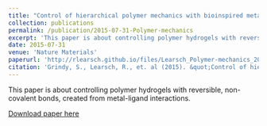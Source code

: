 ```yaml
---
title: "Control of hierarchical polymer mechanics with bioinspired metal-coordination dynamics"
collection: publications
permalink: /publication/2015-07-31-Polymer-mechanics
excerpt: 'This paper is about controlling polymer hydrogels with reversible, non-covalent bonds, created from metal-ligand interactions.'
date: 2015-07-31
venue: 'Nature Materials'
paperurl: 'http://rlearsch.github.io/files/Learsch_Polymer-mechanics_2015.pdf'
citation: 'Grindy, S., Learsch, R., et. al (2015). &quot;Control of hierarchical polymer mechanics with bioinspired metal-coordination dynamics.&quot; <i>Nature Materials</i>. 1(1).'
---
```

This paper is about controlling polymer hydrogels with reversible, non-covalent bonds, created from metal-ligand interactions.  

[Download paper here](http://rlearsch.github.io/files/Learsch_Polymer-mechanics_2015.pdf)
<!---
To do 
Recommended citation: Your Name, You. (2009). "Paper Title Number 1." <i>Journal 1</i>. 1(1).
--->